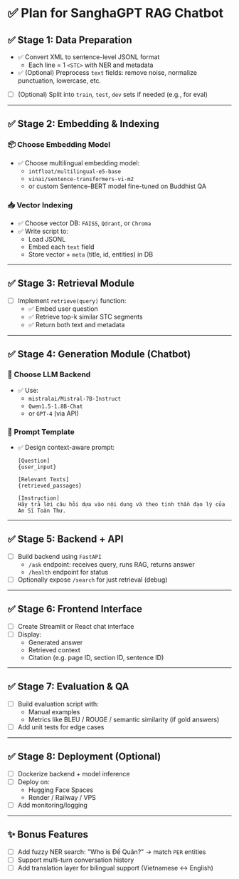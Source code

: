 
# ✅ Plan for SanghaGPT RAG Chatbot

## ✅ Stage 1: Data Preparation
- ✅ Convert XML to sentence-level JSONL format
  - Each line = 1 `<STC>` with NER and metadata
- ✅ (Optional) Preprocess `text` fields: remove noise, normalize punctuation, lowercase, etc.
- [ ] (Optional) Split into `train`, `test`, `dev` sets if needed (e.g., for eval)

---

## ✅ Stage 2: Embedding & Indexing

### 📦 Choose Embedding Model
- ✅ Choose multilingual embedding model:
  - `intfloat/multilingual-e5-base`
  - `vinai/sentence-transformers-vi-m2`
  - or custom Sentence-BERT model fine-tuned on Buddhist QA

### 📥 Vector Indexing
- ✅ Choose vector DB: `FAISS`, `Qdrant`, or `Chroma`
- ✅ Write script to:
  - Load JSONL
  - Embed each `text` field
  - Store vector + `meta` (title, id, entities) in DB

---

## ✅ Stage 3: Retrieval Module

- [ ] Implement `retrieve(query)` function:
  - ✅ Embed user question
  - ✅ Retrieve top-k similar STC segments
  - ✅ Return both text and metadata

---

## ✅ Stage 4: Generation Module (Chatbot)

### 🧠 Choose LLM Backend
- ✅ Use:
  - `mistralai/Mistral-7B-Instruct`
  - `Qwen1.5-1.8B-Chat`
  - or `GPT-4` (via API)

### 📜 Prompt Template
- ✅ Design context-aware prompt:
  ```text
  [Question]
  {user_input}

  [Relevant Texts]
  {retrieved_passages}

  [Instruction]
  Hãy trả lời câu hỏi dựa vào nội dung và theo tinh thần đạo lý của An Sĩ Toàn Thư.
  ```

---

## ✅ Stage 5: Backend + API

- [ ] Build backend using `FastAPI`
  - `/ask` endpoint: receives query, runs RAG, returns answer
  - `/health` endpoint for status
- [ ] Optionally expose `/search` for just retrieval (debug)

---

## ✅ Stage 6: Frontend Interface

- [ ] Create Streamlit or React chat interface
- [ ] Display:
  - Generated answer
  - Retrieved context
  - Citation (e.g. page ID, section ID, sentence ID)

---

## ✅ Stage 7: Evaluation & QA

- [ ] Build evaluation script with:
  - Manual examples
  - Metrics like BLEU / ROUGE / semantic similarity (if gold answers)
- [ ] Add unit tests for edge cases

---

## ✅ Stage 8: Deployment (Optional)

- [ ] Dockerize backend + model inference
- [ ] Deploy on:
  - Hugging Face Spaces
  - Render / Railway / VPS
- [ ] Add monitoring/logging

---

## ✨ Bonus Features

- [ ] Add fuzzy NER search: "Who is Đế Quân?" → match `PER` entities
- [ ] Support multi-turn conversation history
- [ ] Add translation layer for bilingual support (Vietnamese ↔ English)
